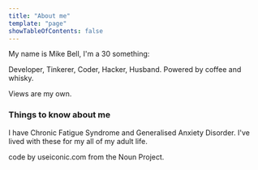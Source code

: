 ```yaml
---
title: "About me"
template: "page"
showTableOfContents: false
---
```

My name is Mike Bell, I'm a 30 something:

Developer, Tinkerer, Coder, Hacker, Husband. Powered by coffee and whisky.

Views are my own.

### Things to know about me

I have Chronic Fatigue Syndrome and Generalised Anxiety Disorder. I've lived with these for my all of my adult life. 

code by useiconic.com from the Noun Project.